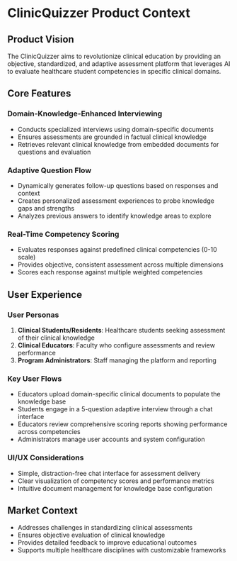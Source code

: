 # ClinicQuizzer Product Context

## Product Vision

The ClinicQuizzer aims to revolutionize clinical education by providing an objective, standardized, and adaptive assessment platform that leverages AI to evaluate healthcare student competencies in specific clinical domains.

## Core Features

### Domain-Knowledge-Enhanced Interviewing

- Conducts specialized interviews using domain-specific documents
- Ensures assessments are grounded in factual clinical knowledge
- Retrieves relevant clinical knowledge from embedded documents for questions and evaluation

### Adaptive Question Flow

- Dynamically generates follow-up questions based on responses and context
- Creates personalized assessment experiences to probe knowledge gaps and strengths
- Analyzes previous answers to identify knowledge areas to explore

### Real-Time Competency Scoring

- Evaluates responses against predefined clinical competencies (0-10 scale)
- Provides objective, consistent assessment across multiple dimensions
- Scores each response against multiple weighted competencies

## User Experience

### User Personas

1. **Clinical Students/Residents**: Healthcare students seeking assessment of their clinical knowledge
2. **Clinical Educators**: Faculty who configure assessments and review performance
3. **Program Administrators**: Staff managing the platform and reporting

### Key User Flows

- Educators upload domain-specific clinical documents to populate the knowledge base
- Students engage in a 5-question adaptive interview through a chat interface
- Educators review comprehensive scoring reports showing performance across competencies
- Administrators manage user accounts and system configuration

### UI/UX Considerations

- Simple, distraction-free chat interface for assessment delivery
- Clear visualization of competency scores and performance metrics
- Intuitive document management for knowledge base configuration

## Market Context

- Addresses challenges in standardizing clinical assessments
- Ensures objective evaluation of clinical knowledge
- Provides detailed feedback to improve educational outcomes
- Supports multiple healthcare disciplines with customizable frameworks
